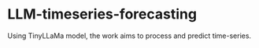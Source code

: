 # LLM-timeseries-forecasting
Using TinyLLaMa model, the work aims to process and predict time-series.
